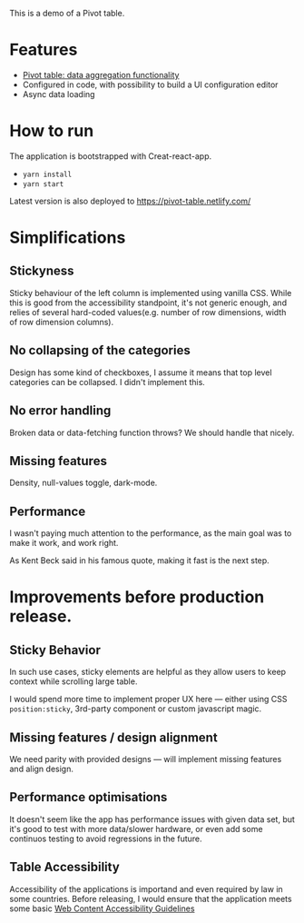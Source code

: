 This is a demo of a Pivot table.

# Features

- [Pivot table: data aggregation functionality](https://en.wikipedia.org/wiki/Pivot_table)
- Configured in code, with possibility to build a UI configuration editor
- Async data loading

# How to run

The application is bootstrapped with Creat-react-app.

- `yarn install`
- `yarn start`

Latest version is also deployed to https://pivot-table.netlify.com/

# Simplifications

## Stickyness

Sticky behaviour of the left column is implemented using vanilla CSS. While this is good from the accessibility standpoint, it's not generic enough, and relies of several hard-coded values(e.g. number of row dimensions, width of row dimension columns).

## No collapsing of the categories

Design has some kind of checkboxes, I assume it means that top level categories can be collapsed. I didn't implement this.

## No error handling

Broken data or data-fetching function throws? We should handle that nicely.

## Missing features

Density, null-values toggle, dark-mode.

## Performance

I wasn't paying much attention to the performance, as the main goal was to make it work, and work right.

As Kent Beck said in his famous quote, making it fast is the next step.

# Improvements before production release.

## Sticky Behavior

In such use cases, sticky elements are helpful as they allow users to keep context while scrolling
large table.

I would spend more time to implement proper UX here — either using CSS `position:sticky`, 3rd-party component
or custom javascript magic.

## Missing features / design alignment

We need parity with provided designs — will implement missing features and align design.

## Performance optimisations

It doesn't seem like the app has performance issues with given data set, but it's good
to test with more data/slower hardware, or even add some continuos testing
to avoid regressions in the future.

## Table Accessibility

Accessibility of the applications is importand and even required by law in some countries.
Before releasing, I would ensure that the application meets some basic [Web Content Accessibility Guidelines](https://www.w3.org/WAI/tutorials/tables/)
